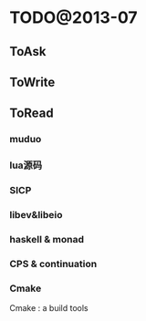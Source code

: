 # TODO@2013-07

## ToAsk
### 
## ToWrite
## ToRead
### muduo
### lua源码
### SICP
### libev&libeio
### haskell & monad
### CPS & continuation
### Cmake
Cmake :	a build tools